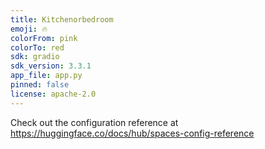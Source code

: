 ```yaml
---
title: Kitchenorbedroom
emoji: 🔥
colorFrom: pink
colorTo: red
sdk: gradio
sdk_version: 3.3.1
app_file: app.py
pinned: false
license: apache-2.0
---
```


Check out the configuration reference at https://huggingface.co/docs/hub/spaces-config-reference
